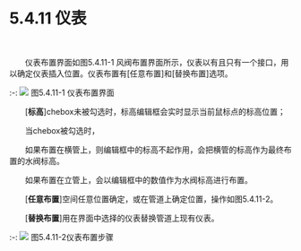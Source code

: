 # 5.4.11 仪表
<br/>

&emsp;&emsp;仪表布置界面如图5.4.11\-1 风阀布置界面所示，仪表以有且只有一个接口，用以确定仪表插入位置。仪表布置有\[任意布置\]和\[替换布置\]选项。
<br/>

:-: ![](images/216.png)
图5.4.11\-1 仪表布置界面
<br/>

&emsp;&emsp;\[**标高**\]chebox未被勾选时，标高编辑框会实时显示当前鼠标点的标高位置；

&emsp;&emsp;当chebox被勾选时，

&emsp;&emsp;如果布置在横管上，则编辑框中的标高不起作用，会把横管的标高作为最终布置的水阀标高。

&emsp;&emsp;如果布置在立管上，会以编辑框中的数值作为水阀标高进行布置。

&emsp;&emsp;\[**任意布置**\]空间任意位置确定，或在管道上确定位置，操作如图5.4.11\-2。

&emsp;&emsp;\[**替换布置**\]用在界面中选择的仪表替换管道上现有仪表。
<br/>

:-: ![](images/217.png)
图5.4.11\-2仪表布置步骤